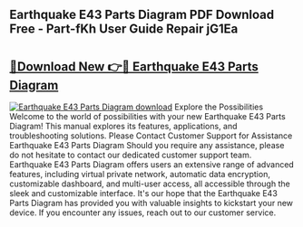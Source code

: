 ## Earthquake E43 Parts Diagram PDF Download Free - Part-fKh User Guide Repair jG1Ea

# <h2><a href="http://dfk24x.blite.top/?on=Earthquake+E43+Parts+Diagram">🔗Download New 👉🔴 Earthquake E43 Parts Diagram</a></h2>

[![Earthquake E43 Parts Diagram download](https://i.imgur.com/lujVjoI.png)](http://dfk24x.blite.top/?on=Earthquake+E43+Parts+Diagram)
Explore the Possibilities Welcome to the world of possibilities with your new Earthquake E43 Parts Diagram! This manual explores its features, applications, and troubleshooting solutions. Please Contact Customer Support for Assistance Earthquake E43 Parts Diagram Should you require any assistance, please do not hesitate to contact our dedicated customer support team. Earthquake E43 Parts Diagram offers users an extensive range of advanced features, including virtual private network, automatic data encryption, customizable dashboard, and multi-user access, all accessible through the sleek and customizable interface. It's our hope that the Earthquake E43 Parts Diagram has provided you with valuable insights to kickstart your new device. If you encounter any issues, reach out to our customer service.

